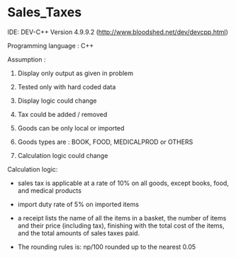 Sales_Taxes
===========

IDE: DEV-C++ Version 4.9.9.2  (http://www.bloodshed.net/dev/devcpp.html)

Programming language : C++

Assumption :

1) Display only output as given in problem

2) Tested only with hard coded data

3) Display logic could change

4) Tax could be added / removed

5) Goods can be only local or imported

6) Goods types are : BOOK, FOOD, MEDICALPROD or OTHERS

7) Calculation logic could change


Calculation logic:

- sales tax is applicable at a rate of 10% on all goods, except books, food, and medical products

- import duty rate of 5% on imported items

- a receipt lists the name of all the items in a basket, the number of items and their price (including tax), 
  finishing with the total cost of the items, and the total amounts of sales taxes paid.

- The rounding rules is: np/100 rounded up to the nearest 0.05

 


